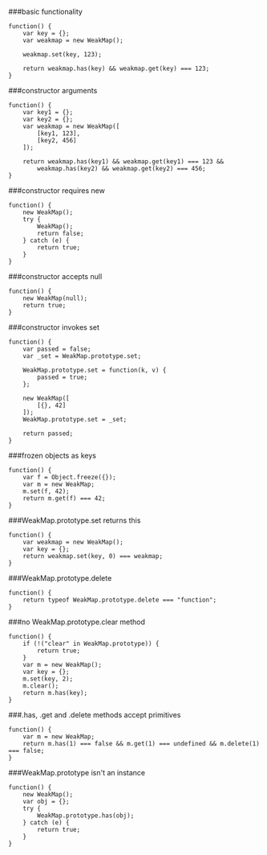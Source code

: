 ###basic functionality
          
```
function() {
    var key = {};
    var weakmap = new WeakMap();

    weakmap.set(key, 123);

    return weakmap.has(key) && weakmap.get(key) === 123;
}
```
###constructor arguments
          
```
function() {
    var key1 = {};
    var key2 = {};
    var weakmap = new WeakMap([
        [key1, 123],
        [key2, 456]
    ]);

    return weakmap.has(key1) && weakmap.get(key1) === 123 &&
        weakmap.has(key2) && weakmap.get(key2) === 456;
}
```
###constructor requires new
          
```
function() {
    new WeakMap();
    try {
        WeakMap();
        return false;
    } catch (e) {
        return true;
    }
}
```
###constructor accepts null
          
```
function() {
    new WeakMap(null);
    return true;
}
```
###constructor invokes set
          
```
function() {
    var passed = false;
    var _set = WeakMap.prototype.set;

    WeakMap.prototype.set = function(k, v) {
        passed = true;
    };

    new WeakMap([
        [{}, 42]
    ]);
    WeakMap.prototype.set = _set;

    return passed;
}
```
###frozen objects as keys
          
```
function() {
    var f = Object.freeze({});
    var m = new WeakMap;
    m.set(f, 42);
    return m.get(f) === 42;
}
```
###WeakMap.prototype.set returns this
          
```
function() {
    var weakmap = new WeakMap();
    var key = {};
    return weakmap.set(key, 0) === weakmap;
}
```
###WeakMap.prototype.delete
          
```
function() {
    return typeof WeakMap.prototype.delete === "function";
}
```
###no WeakMap.prototype.clear method
          
```
function() {
    if (!("clear" in WeakMap.prototype)) {
        return true;
    }
    var m = new WeakMap();
    var key = {};
    m.set(key, 2);
    m.clear();
    return m.has(key);
}
```
###.has, .get and .delete methods accept primitives
          
```
function() {
    var m = new WeakMap;
    return m.has(1) === false && m.get(1) === undefined && m.delete(1) === false;
}
```
###WeakMap.prototype isn't an instance
          
```
function() {
    new WeakMap();
    var obj = {};
    try {
        WeakMap.prototype.has(obj);
    } catch (e) {
        return true;
    }
}
```
